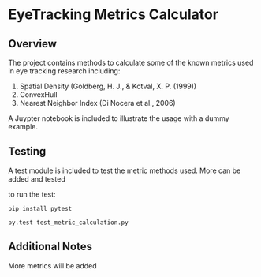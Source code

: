 # EyeTracking Metrics Calculator



## Overview
The project contains methods to calculate some of the known metrics used in eye tracking research
including:

1) Spatial Density (Goldberg, H. J., & Kotval, X. P. (1999))
2) ConvexHull
3) Nearest Neighbor Index (Di Nocera et al., 2006)


A Juypter notebook is included to illustrate the usage with a dummy example.


## Testing

A test module is included to test the metric methods used.
More can be added and tested

to run the test:

```
pip install pytest

py.test test_metric_calculation.py
```

## Additional Notes

More metrics will be added
